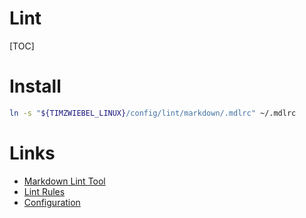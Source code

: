 # Lint
[TOC]

# Install
```sh
ln -s "${TIMZWIEBEL_LINUX}/config/lint/markdown/.mdlrc" ~/.mdlrc
```

# Links
- [Markdown Lint Tool](https://github.com/markdownlint/markdownlint)
- [Lint Rules](https://github.com/markdownlint/markdownlint/blob/main/docs/RULES.md)
- [Configuration](https://github.com/markdownlint/markdownlint/blob/main/docs/configuration.md)
